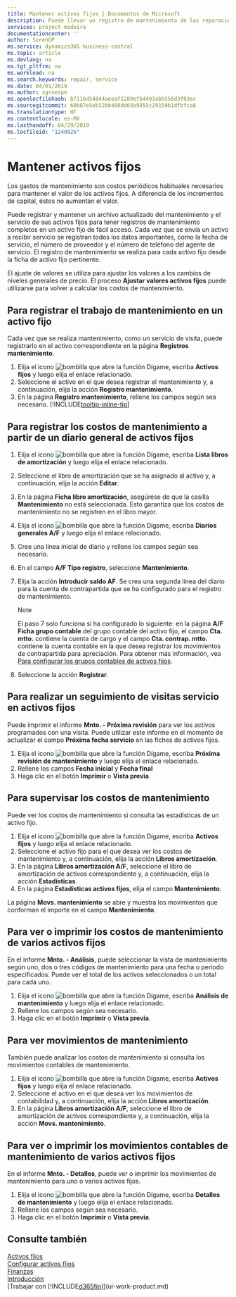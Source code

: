 ```yaml
---
title: Mantener activos fijos | Documentos de Microsoft
description: Puede llevar un registro de mantenimiento de las reparaciones y el servicio de un activo fijo.
services: project-madeira
documentationcenter: ''
author: SorenGP
ms.service: dynamics365-business-central
ms.topic: article
ms.devlang: na
ms.tgt_pltfrm: na
ms.workload: na
ms.search.keywords: repair, service
ms.date: 04/01/2019
ms.author: sgroespe
ms.openlocfilehash: b7116d54844aeeaf1289efb4401ab5556d3f03ec
ms.sourcegitcommit: 60b87e5eb32bb408dd65b9855c29159b1dfbfca8
ms.translationtype: HT
ms.contentlocale: es-MX
ms.lasthandoff: 04/29/2019
ms.locfileid: "1240826"
---
```

# <a name="maintain-fixed-assets"></a>Mantener activos fijos
Los gastos de mantenimiento son costos periódicos habituales necesarios para mantener el valor de los activos fijos. A diferencia de los incrementos de capital, éstos no aumentan el valor.

Puede registrar y mantener un archivo actualizado del mantenimiento y el servicio de sus activos fijos para tener registros de mantenimiento completos en un activo fijo de fácil acceso. Cada vez que se envía un activo a recibir servicio se registran todos los datos importantes, como la fecha de servicio, el número de proveedor y el número de teléfono del agente de servicio. El registro de mantenimiento se realiza para cada activo fijo desde la ficha de activo fijo pertinente.

El ajuste de valores se utiliza para ajustar los valores a los cambios de niveles generales de precio. El proceso **Ajustar valores activos fijos** puede utilizarse para volver a calcular los costos de mantenimiento.

## <a name="to-record-maintenance-work-on-a-fixed-asset"></a>Para registrar el trabajo de mantenimiento en un activo fijo
Cada vez que se realiza mantenimiento, como un servicio de visita, puede registrarlo en el activo correspondiente en la página **Registros mantenimiento**.  

1. Elija el icono ![bombilla que abre la función Dígame](media/ui-search/search_small.png "Dígame que desea hacer"), escriba **Activos fijos** y luego elija el enlace relacionado.  
2. Seleccione el activo en el que desea registrar el mantenimiento y, a continuación, elija la acción **Registro mantenimiento**.
3. En la página **Registro mantenimiento**, rellene los campos según sea necesario. [!INCLUDE[tooltip-inline-tip](includes/tooltip-inline-tip_md.md)]  

## <a name="to-post-maintenance-costs-from-a-fixed-asset-gl-journal"></a>Para registrar los costos de mantenimiento a partir de un diario general de activos fijos
1. Elija el icono ![bombilla que abre la función Dígame](media/ui-search/search_small.png "Dígame que desea hacer"), escriba **Lista libros de amortización** y luego elija el enlace relacionado.  
2. Seleccione el libro de amortización que se ha asignado al activo y, a continuación, elija la acción **Editar**.
3. En la página **Ficha libro amortización**, asegúrese de que la casilla **Mantenimiento** no está seleccionada. Esto garantiza que los costos de mantenimiento no se registren en el libro mayor.
4. Elija el icono ![bombilla que abre la función Dígame](media/ui-search/search_small.png "Dígame que desea hacer"), escriba **Diarios generales A/F** y luego elija el enlace relacionado.  
5. Cree una línea inicial de diario y rellene los campos según sea necesario.
6. En el campo **A/F Tipo registro**, seleccione **Mantenimiento**.
7. Elija la acción **Introducir saldo AF**. Se crea una segunda línea del diario para la cuenta de contrapartida que se ha configurado para el registro de mantenimiento.

    > [!NOTE]  
    >   El paso 7 solo funciona si ha configurado lo siguiente: en la página **A/F Ficha grupo contable** del grupo contable del activo fijo, el campo **Cta. mtto.** contiene la cuenta de cargo y el campo **Cta. contrap. mtto.** contiene la cuenta contable en la que desea registrar los movimientos de contrapartida para apreciación. Para obtener más información, vea [Para configurar los grupos contables de activos fijos](fa-how-setup-general.md#to-set-up-fixed-asset-posting-groups).
8. Seleccione la acción **Registrar**.

## <a name="to-follow-up-on-fixed-assets-service-visits"></a>Para realizar un seguimiento de visitas servicio en activos fijos
Puede imprimir el informe **Mnto. - Próxima revisión** para ver los activos programados con una visita. Puede utilizar este informe en el momento de actualizar el campo **Próxima fecha servicio** en las fiches de activos fijos.  

1. Elija el icono ![bombilla que abre la función Dígame](media/ui-search/search_small.png "Dígame que desea hacer"), escriba **Próxima revisión de mantenimiento** y luego elija el enlace relacionado.  
2. Rellene los campos **Fecha inicial** y **Fecha final**  
3. Haga clic en el botón **Imprimir** o **Vista previa**.

## <a name="to-monitor-maintenance-costs"></a>Para supervisar los costos de mantenimiento
Puede ver los costos de mantenimiento si consulta las estadísticas de un activo fijo.  

1. Elija el icono ![bombilla que abre la función Dígame](media/ui-search/search_small.png "Dígame que desea hacer"), escriba **Activos fijos** y luego elija el enlace relacionado.
2. Seleccione el activo fijo para el que desea ver los costos de mantenimiento y, a continuación, elija la acción **Libros amortización**.
3. En la página **Libros amortización A/F**, seleccione el libro de amortización de activos correspondiente y, a continuación, elija la acción **Estadísticas**.
4. En la página **Estadísticas activos fijos**, elija el campo **Mantenimiento**.

La página **Movs. mantenimiento** se abre y muestra los movimientos que conforman el importe en el campo **Mantenimiento**.

## <a name="to-view-or-print-maintenance-costs-for-multiple-fixed-assets"></a>Para ver o imprimir los costos de mantenimiento de varios activos fijos
En el informe **Mnto. - Análisis**, puede seleccionar la vista de mantenimiento según uno, dos o tres códigos de mantenimiento para una fecha o periodo especificados. Puede ver el total de los activos seleccionados o un total para cada uno.

1. Elija el icono ![bombilla que abre la función Dígame](media/ui-search/search_small.png "Dígame que desea hacer"), escriba **Análisis de mantenimiento** y luego elija el enlace relacionado.
2. Rellene los campos según sea necesario.
3. Haga clic en el botón **Imprimir** o **Vista previa**.

## <a name="to-view-maintenance-ledger-entries"></a>Para ver movimientos de mantenimiento
También puede analizar los costos de mantenimiento si consulta los movimientos contables de mantenimiento.  

1. Elija el icono ![bombilla que abre la función Dígame](media/ui-search/search_small.png "Dígame que desea hacer"), escriba **Activos fijos** y luego elija el enlace relacionado.
2. Seleccione el activo en el que desea ver los movimientos de contabilidad y, a continuación, elija la acción **Libros amortización**.
3. En la página **Libros amortización A/F**, seleccione el libro de amortización de activos correspondiente y, a continuación, elija la acción **Movs. mantenimiento**.

## <a name="to-view-or-print-maintenance-ledger-entries-for-multiple-fixed-assets"></a>Para ver o imprimir los movimientos contables de mantenimiento de varios activos fijos
En el informe **Mnto. - Detalles**, puede ver o imprimir los movimientos de mantenimiento para uno o varios activos fijos.  

1. Elija el icono ![bombilla que abre la función Dígame](media/ui-search/search_small.png "Dígame que desea hacer"), escriba **Detalles de mantenimiento** y luego elija el enlace relacionado.
2. Rellene los campos según sea necesario.
3. Haga clic en el botón **Imprimir** o **Vista previa**.

## <a name="see-also"></a>Consulte también
[Activos fijos](fa-manage.md)  
[Configurar activos fijos](fa-setup.md)  
[Finanzas](finance.md)  
[Introducción](product-get-started.md)  
[Trabajar con [!INCLUDE[d365fin](includes/d365fin_md.md)]](ui-work-product.md)
